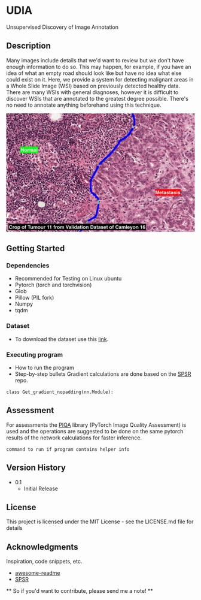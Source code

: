 # UDIA
Unsupervised Discovery of Image Annotation

## Description

Many images include details that we'd want to review but we don't have enough information to do so. This may happen, for example, if you have an idea of what an empty road should look like but have no idea what else could exist on it. Here, we provide a system for detecting malignant areas in a Whole Slide Image (WSI) based on previously detected healthy data. There are many WSIs with general diagnoses, however it is difficult to discover WSIs that are annotated to the greatest degree possible. There's no need to annotate anything beforehand using this technique.

![alt text](https://github.com/m-afshari/UDIA/blob/main/SamplePatch.png?raw=true)


## Getting Started



### Dependencies

* Recommended for Testing on Linux ubuntu
* Pytorch (torch and torchvision)
* Glob
* Pillow (PIL fork)
* Numpy
* tqdm

### Dataset

* To download the dataset use this [link](https://camelyon16.grand-challenge.org/Data/). 

### Executing program

* How to run the program
* Step-by-step bullets
Gradient calculations are done based on the [SPSR](https://github.com/Maclory/SPSR/blob/881e78111c418d5e0a0150b213e0f8c3525e8089/code/models/modules/architecture.py) repo.
```
class Get_gradient_nopadding(nn.Module):
```

## Assessment

For assessments the [PIQA](https://github.com/francois-rozet/piqa) library (PyTorch Image Quality Assessment) is used and the operations are suggested to be done on the same pytorch results of the network calculations for faster inference.

```
command to run if program contains helper info
```

## Version History

* 0.1
    * Initial Release

## License

This project is licensed under the MIT License - see the LICENSE.md file for details

## Acknowledgments

Inspiration, code snippets, etc.

* [awesome-readme](https://github.com/matiassingers/awesome-readme)
* [SPSR](https://github.com/Maclory/SPSR)


** So if you'd want to contribute, please send me a note! **
